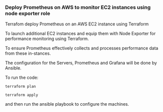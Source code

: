 ### Deploy Prometheus on AWS to monitor EC2 instances using node exporter role

Terrafom deploy Prometheus on an AWS EC2 instance using Terraform

To launch additional EC2 instances and equip them with Node Exporter for performance monitoring using Terraform.

To ensure Prometheus effectively collects and processes performance data from these in-stances.

The configuration for the Servers, Prometheus and Grafana will be done by Ansible.

To run the code:

```
terraform plan

terraform apply
```
and then run the ansible playbook to configure the machines.
